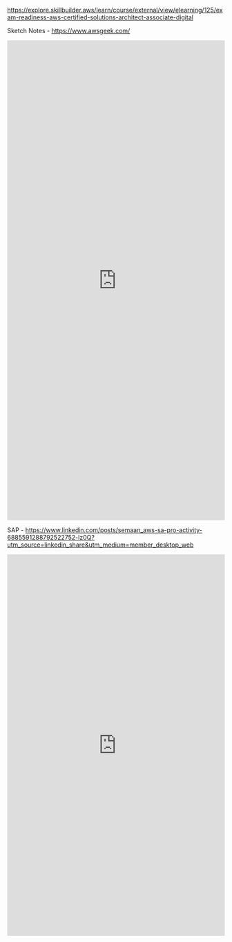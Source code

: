 https://explore.skillbuilder.aws/learn/course/external/view/elearning/125/exam-readiness-aws-certified-solutions-architect-associate-digital

Sketch Notes - https://www.awsgeek.com/

<iframe src="https://www.linkedin.com/embed/feed/update/urn:li:share:6886347899333029888" allowfullscreen="" title="Embedded post" width="504" height="1111" frameborder="0"></iframe>


SAP - https://www.linkedin.com/posts/semaan_aws-sa-pro-activity-6885591288792522752-lz0Q?utm_source=linkedin_share&utm_medium=member_desktop_web


<iframe src="https://www.linkedin.com/embed/feed/update/urn:li:share:6935962974893301760" allowfullscreen="" title="Embedded post" width="504" height="883" frameborder="0"></iframe>
